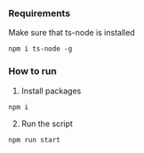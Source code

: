 ### Requirements

Make sure that ts-node is installed

```
npm i ts-node -g
```


### How to run

1. Install packages

```
npm i
```

2. Run the script

```
npm run start
```